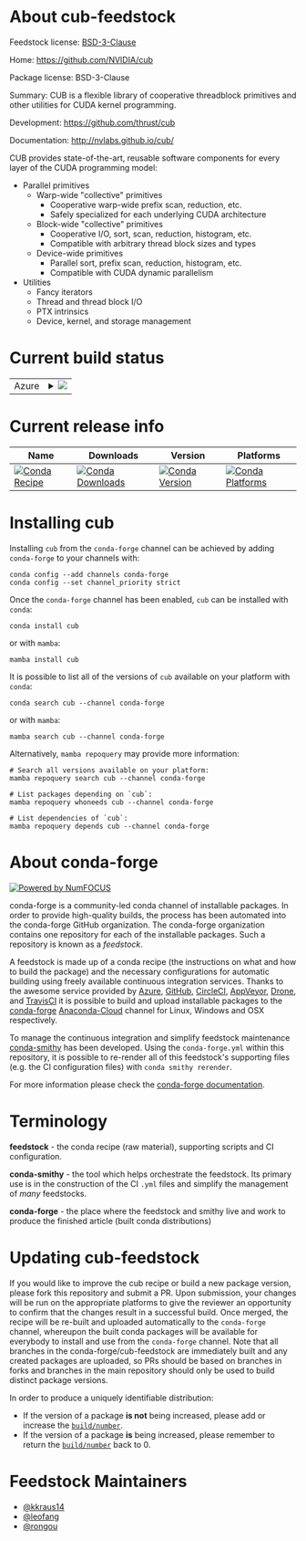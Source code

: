 About cub-feedstock
===================

Feedstock license: [BSD-3-Clause](https://github.com/conda-forge/cub-feedstock/blob/main/LICENSE.txt)

Home: https://github.com/NVIDIA/cub

Package license: BSD-3-Clause

Summary: CUB is a flexible library of cooperative threadblock primitives and other utilities for CUDA
kernel programming.


Development: https://github.com/thrust/cub

Documentation: http://nvlabs.github.io/cub/

CUB provides state-of-the-art, reusable software components for every layer of the CUDA
programming model:
- Parallel primitives
  - Warp-wide "collective" primitives
    - Cooperative warp-wide prefix scan, reduction, etc.
    - Safely specialized for each underlying CUDA architecture
  - Block-wide "collective" primitives
    - Cooperative I/O, sort, scan, reduction, histogram, etc.
    - Compatible with arbitrary thread block sizes and types
  - Device-wide primitives
    - Parallel sort, prefix scan, reduction, histogram, etc.
    - Compatible with CUDA dynamic parallelism
- Utilities
  - Fancy iterators
  - Thread and thread block I/O
  - PTX intrinsics
  - Device, kernel, and storage management


Current build status
====================


<table>
    
  <tr>
    <td>Azure</td>
    <td>
      <details>
        <summary>
          <a href="https://dev.azure.com/conda-forge/feedstock-builds/_build/latest?definitionId=9819&branchName=main">
            <img src="https://dev.azure.com/conda-forge/feedstock-builds/_apis/build/status/cub-feedstock?branchName=main">
          </a>
        </summary>
        <table>
          <thead><tr><th>Variant</th><th>Status</th></tr></thead>
          <tbody><tr>
              <td>linux_64_c_compiler_version10cuda_compiler_version11.2cxx_compiler_version10</td>
              <td>
                <a href="https://dev.azure.com/conda-forge/feedstock-builds/_build/latest?definitionId=9819&branchName=main">
                  <img src="https://dev.azure.com/conda-forge/feedstock-builds/_apis/build/status/cub-feedstock?branchName=main&jobName=linux&configuration=linux%20linux_64_c_compiler_version10cuda_compiler_version11.2cxx_compiler_version10" alt="variant">
                </a>
              </td>
            </tr><tr>
              <td>linux_aarch64_c_compiler_version10cuda_compiler_version11.2cxx_compiler_version10</td>
              <td>
                <a href="https://dev.azure.com/conda-forge/feedstock-builds/_build/latest?definitionId=9819&branchName=main">
                  <img src="https://dev.azure.com/conda-forge/feedstock-builds/_apis/build/status/cub-feedstock?branchName=main&jobName=linux&configuration=linux%20linux_aarch64_c_compiler_version10cuda_compiler_version11.2cxx_compiler_version10" alt="variant">
                </a>
              </td>
            </tr><tr>
              <td>linux_ppc64le_c_compiler_version10cuda_compiler_version11.2cxx_compiler_version10</td>
              <td>
                <a href="https://dev.azure.com/conda-forge/feedstock-builds/_build/latest?definitionId=9819&branchName=main">
                  <img src="https://dev.azure.com/conda-forge/feedstock-builds/_apis/build/status/cub-feedstock?branchName=main&jobName=linux&configuration=linux%20linux_ppc64le_c_compiler_version10cuda_compiler_version11.2cxx_compiler_version10" alt="variant">
                </a>
              </td>
            </tr><tr>
              <td>win_64_cuda_compiler_version11.2</td>
              <td>
                <a href="https://dev.azure.com/conda-forge/feedstock-builds/_build/latest?definitionId=9819&branchName=main">
                  <img src="https://dev.azure.com/conda-forge/feedstock-builds/_apis/build/status/cub-feedstock?branchName=main&jobName=win&configuration=win%20win_64_cuda_compiler_version11.2" alt="variant">
                </a>
              </td>
            </tr>
          </tbody>
        </table>
      </details>
    </td>
  </tr>
</table>

Current release info
====================

| Name | Downloads | Version | Platforms |
| --- | --- | --- | --- |
| [![Conda Recipe](https://img.shields.io/badge/recipe-cub-green.svg)](https://anaconda.org/conda-forge/cub) | [![Conda Downloads](https://img.shields.io/conda/dn/conda-forge/cub.svg)](https://anaconda.org/conda-forge/cub) | [![Conda Version](https://img.shields.io/conda/vn/conda-forge/cub.svg)](https://anaconda.org/conda-forge/cub) | [![Conda Platforms](https://img.shields.io/conda/pn/conda-forge/cub.svg)](https://anaconda.org/conda-forge/cub) |

Installing cub
==============

Installing `cub` from the `conda-forge` channel can be achieved by adding `conda-forge` to your channels with:

```
conda config --add channels conda-forge
conda config --set channel_priority strict
```

Once the `conda-forge` channel has been enabled, `cub` can be installed with `conda`:

```
conda install cub
```

or with `mamba`:

```
mamba install cub
```

It is possible to list all of the versions of `cub` available on your platform with `conda`:

```
conda search cub --channel conda-forge
```

or with `mamba`:

```
mamba search cub --channel conda-forge
```

Alternatively, `mamba repoquery` may provide more information:

```
# Search all versions available on your platform:
mamba repoquery search cub --channel conda-forge

# List packages depending on `cub`:
mamba repoquery whoneeds cub --channel conda-forge

# List dependencies of `cub`:
mamba repoquery depends cub --channel conda-forge
```


About conda-forge
=================

[![Powered by
NumFOCUS](https://img.shields.io/badge/powered%20by-NumFOCUS-orange.svg?style=flat&colorA=E1523D&colorB=007D8A)](https://numfocus.org)

conda-forge is a community-led conda channel of installable packages.
In order to provide high-quality builds, the process has been automated into the
conda-forge GitHub organization. The conda-forge organization contains one repository
for each of the installable packages. Such a repository is known as a *feedstock*.

A feedstock is made up of a conda recipe (the instructions on what and how to build
the package) and the necessary configurations for automatic building using freely
available continuous integration services. Thanks to the awesome service provided by
[Azure](https://azure.microsoft.com/en-us/services/devops/), [GitHub](https://github.com/),
[CircleCI](https://circleci.com/), [AppVeyor](https://www.appveyor.com/),
[Drone](https://cloud.drone.io/welcome), and [TravisCI](https://travis-ci.com/)
it is possible to build and upload installable packages to the
[conda-forge](https://anaconda.org/conda-forge) [Anaconda-Cloud](https://anaconda.org/)
channel for Linux, Windows and OSX respectively.

To manage the continuous integration and simplify feedstock maintenance
[conda-smithy](https://github.com/conda-forge/conda-smithy) has been developed.
Using the ``conda-forge.yml`` within this repository, it is possible to re-render all of
this feedstock's supporting files (e.g. the CI configuration files) with ``conda smithy rerender``.

For more information please check the [conda-forge documentation](https://conda-forge.org/docs/).

Terminology
===========

**feedstock** - the conda recipe (raw material), supporting scripts and CI configuration.

**conda-smithy** - the tool which helps orchestrate the feedstock.
                   Its primary use is in the construction of the CI ``.yml`` files
                   and simplify the management of *many* feedstocks.

**conda-forge** - the place where the feedstock and smithy live and work to
                  produce the finished article (built conda distributions)


Updating cub-feedstock
======================

If you would like to improve the cub recipe or build a new
package version, please fork this repository and submit a PR. Upon submission,
your changes will be run on the appropriate platforms to give the reviewer an
opportunity to confirm that the changes result in a successful build. Once
merged, the recipe will be re-built and uploaded automatically to the
`conda-forge` channel, whereupon the built conda packages will be available for
everybody to install and use from the `conda-forge` channel.
Note that all branches in the conda-forge/cub-feedstock are
immediately built and any created packages are uploaded, so PRs should be based
on branches in forks and branches in the main repository should only be used to
build distinct package versions.

In order to produce a uniquely identifiable distribution:
 * If the version of a package **is not** being increased, please add or increase
   the [``build/number``](https://docs.conda.io/projects/conda-build/en/latest/resources/define-metadata.html#build-number-and-string).
 * If the version of a package **is** being increased, please remember to return
   the [``build/number``](https://docs.conda.io/projects/conda-build/en/latest/resources/define-metadata.html#build-number-and-string)
   back to 0.

Feedstock Maintainers
=====================

* [@kkraus14](https://github.com/kkraus14/)
* [@leofang](https://github.com/leofang/)
* [@rongou](https://github.com/rongou/)


